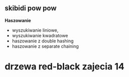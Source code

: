 ## skibidi pow pow 


**Haszowanie**
- wyszukiwanie liniowe,
- wyszukiwanie kwadratowe
- haszowanie z double hashing
- haszowanie z separate chaining


# drzewa red-black zajecia 14

